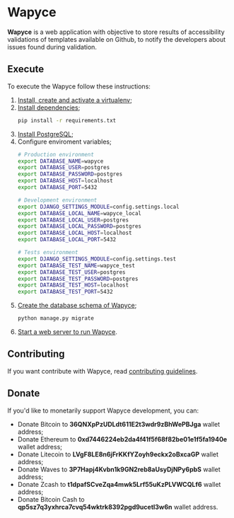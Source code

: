 Wapyce
===================

**Wapyce** is a web application with objective to store results of accessibility validations of templates available on Github, to notify the developers about issues found during validation.

## Execute

To execute the Wapyce follow these instructions:

1. [Install, create and activate a virtualenv](https://packaging.python.org/guides/installing-using-pip-and-virtualenv/);
2. [Install dependencies](https://packaging.python.org/guides/installing-using-pip-and-virtualenv/#using-requirements-files);
    ```bash
    pip install -r requirements.txt
    ```
3. [Install PostgreSQL](https://wiki.postgresql.org/wiki/Detailed_installation_guides);
4. Configure enviroment variables;
    ```bash
    # Production environment
    export DATABASE_NAME=wapyce
    export DATABASE_USER=postgres
    export DATABASE_PASSWORD=postgres
    export DATABASE_HOST=localhost
    export DATABASE_PORT=5432

    # Development environment
    export DJANGO_SETTINGS_MODULE=config.settings.local
    export DATABASE_LOCAL_NAME=wapyce_local
    export DATABASE_LOCAL_USER=postgres
    export DATABASE_LOCAL_PASSWORD=postgres
    export DATABASE_LOCAL_HOST=localhost
    export DATABASE_LOCAL_PORT=5432

    # Tests environment
    export DJANGO_SETTINGS_MODULE=config.settings.test
    export DATABASE_TEST_NAME=wapyce_test
    export DATABASE_TEST_USER=postgres
    export DATABASE_TEST_PASSWORD=postgres
    export DATABASE_TEST_HOST=localhost
    export DATABASE_TEST_PORT=5432
    ```
5. [Create the database schema of Wapyce](https://docs.djangoproject.com/en/2.1/ref/django-admin/#django-admin-migrate);
    ```bash
    python manage.py migrate
    ```
6. [Start a web server to run Wapyce](http://goodcode.io/articles/django-nginx-gunicorn/).

## Contributing

If you want contribute with Wapyce, read [contributing guidelines](CONTRIBUTING.md).

## Donate
  
If you'd like to monetarily support Wapyce development, you can:

* Donate Bitcoin to **36QNXpPzUDLdt611E2t3wdr9zBhWePBJga** wallet address;
* Donate Ethereum to **0xd7446224eb2da4f41f5f68f82be01e1f5fa1940e** wallet address;
* Donate Litecoin to **LVgF8LE8n6jFrKKfYZoyh9eckx2oBxcaGP** wallet address;
* Donate Waves to **3P7Hapj4Kvbn1k9GN2reb8aUsyDjNPy6pbS** wallet address;
* Donate Zcash to **t1dpafSCveZqa4mwk5Lrf55uKzPLVWCQLf6** wallet address;
* Donate Bitcoin Cash to **qp5sz7q3yxhrca7cvq54wktrk8392pgd9ucetl3w6n** wallet address.
